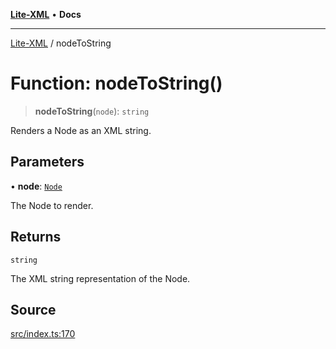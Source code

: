 [**Lite-XML**](../README.md) • **Docs**

***

[Lite-XML](../globals.md) / nodeToString

# Function: nodeToString()

> **nodeToString**(`node`): `string`

Renders a Node as an XML string.

## Parameters

• **node**: [`Node`](../type-aliases/Node.md)

The Node to render.

## Returns

`string`

The XML string representation of the Node.

## Source

[src/index.ts:170](https://github.com/softcraft-development/lite-xml/blob/90c81a440315c85619608e51fca7935d56461c89/src/index.ts#L170)
